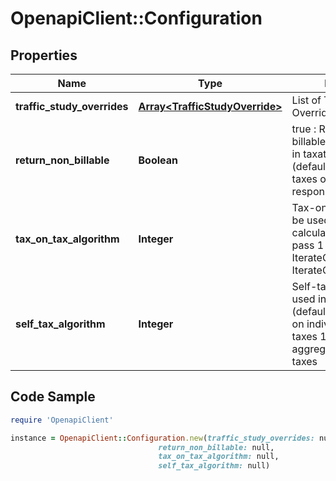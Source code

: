 # OpenapiClient::Configuration

## Properties

Name | Type | Description | Notes
------------ | ------------- | ------------- | -------------
**traffic_study_overrides** | [**Array&lt;TrafficStudyOverride&gt;**](TrafficStudyOverride.md) | List of Traffic Study Overrides | [optional] 
**return_non_billable** | **Boolean** | true : Return both non-billable and billable taxes in taxation response  false (default) : Return billable taxes only in taxation response  Default: false | [optional] 
**tax_on_tax_algorithm** | **Integer** | Tax-on-tax algorithm to be used in tax calculations  0 : Single pass  1 (default) : IterateOnTaxAmount  2 : IterateOnTaxableMeasure | [optional] 
**self_tax_algorithm** | **Integer** | Self-tax algorithm to be used in tax calculations  0 (default) : Calculate tax on individual self-taxing taxes  1 : Calculate tax on aggregate of self-taxing taxes | [optional] 

## Code Sample

```ruby
require 'OpenapiClient'

instance = OpenapiClient::Configuration.new(traffic_study_overrides: null,
                                 return_non_billable: null,
                                 tax_on_tax_algorithm: null,
                                 self_tax_algorithm: null)
```



